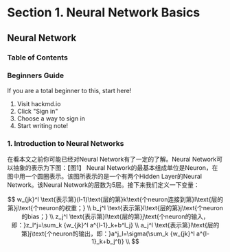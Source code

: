 # Section 1. Neural Network Basics

## Neural Network

### Table of Contents

### Beginners Guide

If you are a total beginner to this, start here!

1. Visit hackmd.io
2. Click "Sign in"
3. Choose a way to sign in
4. Start writing note!

### 1. Introduction to Neural Networks

在看本文之前你可能已经对Neural Network有了一定的了解。Neural Network可以抽象的表示为下图：【图1】 Neural Network的最基本组成单位是Neuron，在图中用一个圆圈表示。该图所表示的是一个有两个Hidden Layer的Neural Network。该Neural Network的层数为5层。接下来我们定义一下变量： 

$$
w_{jk}^l \text{表示第}(l-1)\text{层的第}k\text{个neuron连接到第}l\text{层的第}j\text{个neuron的权重；} \\
b_j^l \text{表示第}l\text{层的第}j\text{个neuron的bias；} \\
z_j^l \text{表示第}l\text{层的第}j\text{个neuron的输入，即：}z_l^j=\sum_k {w_{jk}^l a^{l-1}_k+b^l_j} \\
a_j^l \text{表示第}l\text{层的第}j\text{个neuron的输出，即：}a^j_l=\sigma(\sum_k {w_{jk}^l a^{l-1}_k+b_j^l)} \\
$$



